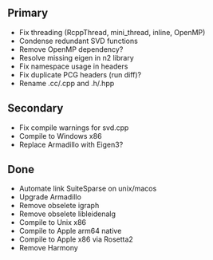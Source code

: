 ## Primary
* Fix threading (RcppThread, mini_thread, inline, OpenMP)
* Condense redundant SVD functions
* Remove OpenMP dependency?
* Resolve missing eigen in n2 library
* Fix namespace usage in headers
* Fix duplicate PCG headers (run diff)?
* Rename .cc/.cpp and .h/.hpp

## Secondary
* Fix compile warnings for svd.cpp
* Compile to Windows x86
* Replace Armadillo with Eigen3?



## Done
* Automate link SuiteSparse on unix/macos
* Upgrade Armadillo
* Remove obselete igraph
* Remove obselete libleidenalg
* Compile to Unix x86
* Compile to Apple arm64 native
* Compile to Apple x86 via Rosetta2
* Remove Harmony
